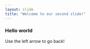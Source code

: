 ```yaml
---
layout: slide
title: "Welcome to our second slide!"
---
```

### Hello world
Use the left arrow to go back!
